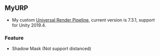 ## MyURP

* My custom [Universal Render Pipeline](https://docs.unity3d.com/Packages/com.unity.render-pipelines.universal@7.1/manual/index.html), current version is 7.3.1, support for Unity 2019.4.

### Feature
* Shadow Mask (Not support distanced)